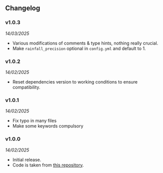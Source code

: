## Changelog

### v1.0.3
_14/03/2025_

- Various modifications of comments & type hints, nothing really crucial.
- Make `rainfall_precision` optional in `config.yml` and default to 1.

### v1.0.2
_14/02/2025_

- Reset dependencies version to working conditions to ensure compatibility.

### v1.0.1
_14/02/2025_

- Fix typo in many files
- Make some keywords compulsory

### v1.0.0 
_14/02/2025_

- Initial release.
- Code is taken from [this repository](https://github.com/paul-florentin-charles/bcn-rainfall-models).